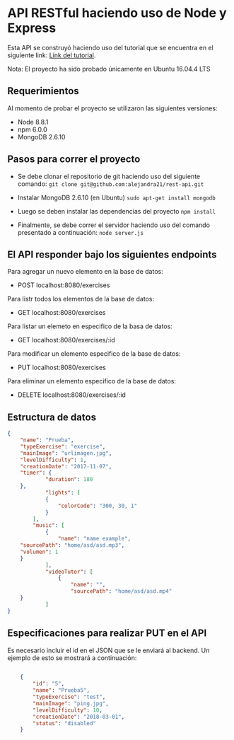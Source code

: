 # API RESTful haciendo uso de Node y Express

Esta API se construyó haciendo uso del tutorial que se encuentra en el siguiente link: [Link del tutorial](http://scotch.io/tutorials/javascript/build-a-restful-api-using-node-and-express-4).

Nota: El proyecto ha sido probado únicamente en Ubuntu 16.04.4 LTS

## Requerimientos

Al momento de probar el proyecto se utilizaron las siguientes versiones:

- Node 8.8.1
- npm 6.0.0
- MongoDB 2.6.10

## Pasos para correr el proyecto

- Se debe clonar el repositorio de git haciendo uso del siguiente comando:
`git clone git@github.com:alejandra21/rest-api.git`

- Instalar MongoDB 2.6.10 (en Ubuntu)
`sudo apt-get install mongodb`

- Luego se deben instalar las dependencias del proyecto
`npm install`

- Finalmente, se debe correr el servidor haciendo uso del comando presentado a continuación:
`node server.js`

## El API  responder bajo los siguientes endpoints

Para agregar un nuevo elemento en la base de datos:
- POST localhost:8080/exercises 

Para listr todos los elementos de la base de datos:
- GET localhost:8080/exercises 

Para listar un elemeto en especifico de la basa de datos:
- GET localhost:8080/exercises/:id 

Para modificar un elemento especifico de la base de datos:
- PUT localhost:8080/exercises

Para eliminar un elemento especifico de la base de datos:
- DELETE localhost:8080/exercises/:id

## Estructura de datos

```json
{
	"name": "Prueba",
    "typeExercise": "exercise",
    "mainImage": "urlimagen.jpg",
    "levelDifficulty": 1,
    "creationDate": "2017-11-07",
    "timer": {
            "duration": 180
    },
            "lights": [
            {
                "colorCode": "300, 30, 1"
            }
        ],
        "music": [
            {
                "name": "name example",
	"sourcePath": "home/asd/asd.mp3",
	"volumen": 1
	}
	        ],
	        "videoTutor": [
	            {
	                "name": "",
	                "sourcePath": "home/asd/asd.mp4"
	}
	        ]
}	

```

## Especificaciones para realizar PUT en el API

Es necesario incluir el id en el JSON que se le enviará al backend. Un ejemplo de esto se mostrará a continuación:

```json
 
	{
		"id": "5",
		"name": "Prueba5",
	    "typeExercise": "test",
	    "mainImage": "ping.jpg",
	    "levelDifficulty": 10,
	    "creationDate": "2018-03-01",
	    "status": "disabled"
	}

```
